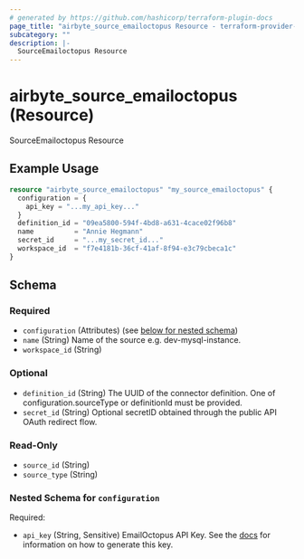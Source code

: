 ```yaml
---
# generated by https://github.com/hashicorp/terraform-plugin-docs
page_title: "airbyte_source_emailoctopus Resource - terraform-provider-airbyte"
subcategory: ""
description: |-
  SourceEmailoctopus Resource
---
```


# airbyte_source_emailoctopus (Resource)

SourceEmailoctopus Resource

## Example Usage

```terraform
resource "airbyte_source_emailoctopus" "my_source_emailoctopus" {
  configuration = {
    api_key = "...my_api_key..."
  }
  definition_id = "09ea5800-594f-4bd8-a631-4cace02f96b8"
  name          = "Annie Hegmann"
  secret_id     = "...my_secret_id..."
  workspace_id  = "f7e4181b-36cf-41af-8f94-e3c79cbeca1c"
}
```

<!-- schema generated by tfplugindocs -->
## Schema

### Required

- `configuration` (Attributes) (see [below for nested schema](#nestedatt--configuration))
- `name` (String) Name of the source e.g. dev-mysql-instance.
- `workspace_id` (String)

### Optional

- `definition_id` (String) The UUID of the connector definition. One of configuration.sourceType or definitionId must be provided.
- `secret_id` (String) Optional secretID obtained through the public API OAuth redirect flow.

### Read-Only

- `source_id` (String)
- `source_type` (String)

<a id="nestedatt--configuration"></a>
### Nested Schema for `configuration`

Required:

- `api_key` (String, Sensitive) EmailOctopus API Key. See the <a href="https://help.emailoctopus.com/article/165-how-to-create-and-delete-api-keys">docs</a> for information on how to generate this key.


